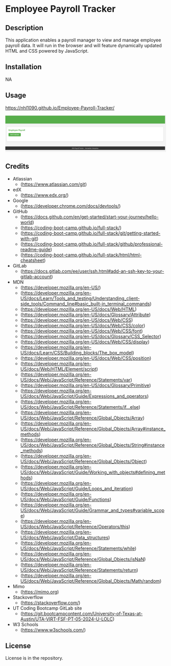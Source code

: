 # Employee Payroll Tracker

## Description
This application enables a payroll manager to view and manage employee payroll data. It will run in the browser and will feature dynamically updated HTML and CSS powered by JavaScript.

## Installation
NA

## Usage
https://nhl1090.github.io/Employee-Payroll-Tracker/

![Deployed Application](./assets/images/Screenshot.png)

## Credits
- Atlassian
    - (https://www.atlassian.com/git)
- edX
    - (https://www.edx.org/)
- Google
    - (https://developer.chrome.com/docs/devtools/)
- GitHub
    - (https://docs.github.com/en/get-started/start-your-journey/hello-world)
    - (https://coding-boot-camp.github.io/full-stack/)
    - (https://coding-boot-camp.github.io/full-stack/git/getting-started-with-git)
    - (https://coding-boot-camp.github.io/full-stack/github/professional-readme-guide)
    - (https://coding-boot-camp.github.io/full-stack/html/html-cheatsheet)
- GitLab
    - (https://docs.gitlab.com/ee/user/ssh.html#add-an-ssh-key-to-your-gitlab-account)
- MDN 
    - (https://developer.mozilla.org/en-US/)
    - (https://developer.mozilla.org/en-US/docs/Learn/Tools_and_testing/Understanding_client-side_tools/Command_line#basic_built-in_terminal_commands)
    - (https://developer.mozilla.org/en-US/docs/Web/HTML)
    - (https://developer.mozilla.org/en-US/docs/Glossary/Attribute)
    - (https://developer.mozilla.org/en-US/docs/Web/CSS)
    - (https://developer.mozilla.org/en-US/docs/Web/CSS/color)
    - (https://developer.mozilla.org/en-US/docs/Web/CSS/font)
    - (https://developer.mozilla.org/en-US/docs/Glossary/CSS_Selector)
    - (https://developer.mozilla.org/en-US/docs/Web/CSS/display)
    - (https://developer.mozilla.org/en-US/docs/Learn/CSS/Building_blocks/The_box_model)
    - (https://developer.mozilla.org/en-US/docs/Web/CSS/position)
    - (https://developer.mozilla.org/en-US/docs/Web/HTML/Element/script)
    - (https://developer.mozilla.org/en-US/docs/Web/JavaScript/Reference/Statements/var)
    - (https://developer.mozilla.org/en-US/docs/Glossary/Primitive)
    - (https://developer.mozilla.org/en-US/docs/Web/JavaScript/Guide/Expressions_and_operators)
    - (https://developer.mozilla.org/en-US/docs/Web/JavaScript/Reference/Statements/if...else)
    - (https://developer.mozilla.org/en-US/docs/Web/JavaScript/Reference/Global_Objects/Array)
    - (https://developer.mozilla.org/en-US/docs/Web/JavaScript/Reference/Global_Objects/Array#instance_methods)
    - (https://developer.mozilla.org/en-US/docs/Web/JavaScript/Reference/Global_Objects/String#instance_methods)
    - (https://developer.mozilla.org/en-US/docs/Web/JavaScript/Reference/Global_Objects/Object)
    - (https://developer.mozilla.org/en-US/docs/Web/JavaScript/Guide/Working_with_objects#defining_methods)
    - (https://developer.mozilla.org/en-US/docs/Web/JavaScript/Guide/Loops_and_iteration)
    - (https://developer.mozilla.org/en-US/docs/Web/JavaScript/Guide/Functions)
    - (https://developer.mozilla.org/en-US/docs/Web/JavaScript/Guide/Grammar_and_types#variable_scope)
    - (https://developer.mozilla.org/en-US/docs/Web/JavaScript/Reference/Operators/this)
    - (https://developer.mozilla.org/en-US/docs/Web/JavaScript/Data_structures)
    - (https://developer.mozilla.org/en-US/docs/Web/JavaScript/Reference/Statements/while)
    - (https://developer.mozilla.org/en-US/docs/Web/JavaScript/Reference/Global_Objects/isNaN)
    - (https://developer.mozilla.org/en-US/docs/Web/JavaScript/Reference/Statements/return)
    - (https://developer.mozilla.org/en-US/docs/Web/JavaScript/Reference/Global_Objects/Math/random)
- Mimo
    - (https://mimo.org)
- Stackoverflow
    - (https://stackoverflow.com/)
- UT Coding Bootcamp GitLab site
    - (https://git.bootcampcontent.com/University-of-Texas-at-Austin/UTA-VIRT-FSF-PT-05-2024-U-LOLC)
- W3 Schools
    - (https://www.w3schools.com/)


## License
License is in the repository.

